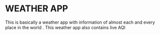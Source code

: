 # WEATHER APP
This is basically a weather app with information of almost each and every place in the world . This weather app also contains live AQI
